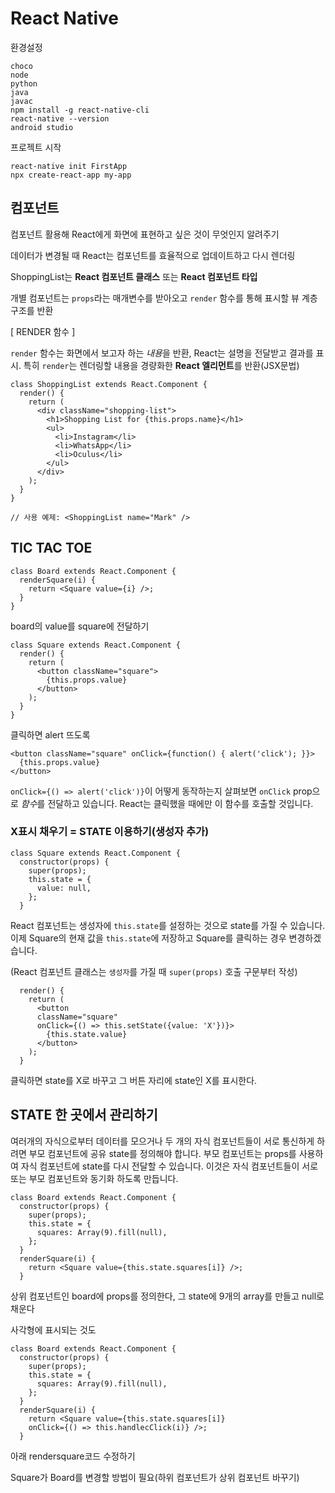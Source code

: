 # React Native

환경설정

```
choco
node
python
java
javac
npm install -g react-native-cli
react-native --version
android studio
```

프로젝트 시작

```
react-native init FirstApp
npx create-react-app my-app
```



## 컴포넌트

컴포넌트 활용해 React에게 화면에 표현하고 싶은 것이 무엇인지 알려주기

데이터가 변경될 때 React는 컴포넌트를 효율적으로 업데이트하고 다시 렌더링

ShoppingList는 **React 컴포넌트 클래스** 또는 **React 컴포넌트 타입**

개별 컴포넌트는 `props`라는 매개변수를 받아오고 `render` 함수를 통해 표시할 뷰 계층 구조를 반환

[ RENDER 함수 ]

`render` 함수는 화면에서 보고자 하는 *내용*을 반환, React는 설명을 전달받고 결과를 표시. 특히 `render`는 렌더링할 내용을 경량화한 **React 엘리먼트**를 반환(JSX문법)

```react
class ShoppingList extends React.Component {
  render() {
    return (
      <div className="shopping-list">
        <h1>Shopping List for {this.props.name}</h1>
        <ul>
          <li>Instagram</li>
          <li>WhatsApp</li>
          <li>Oculus</li>
        </ul>
      </div>
    );
  }
}

// 사용 예제: <ShoppingList name="Mark" />
```



## TIC TAC TOE

```
class Board extends React.Component {
  renderSquare(i) {
    return <Square value={i} />;
  }
}
```

board의 value를 square에 전달하기

```
class Square extends React.Component {
  render() {
    return (
      <button className="square">
        {this.props.value}
      </button>
    );
  }
}
```

클릭하면 alert 뜨도록

```
<button className="square" onClick={function() { alert('click'); }}>
  {this.props.value}
</button>
```

`onClick={() => alert('click')}`이 어떻게 동작하는지 살펴보면 `onClick` prop으로 *함수*를 전달하고 있습니다. React는 클릭했을 때에만 이 함수를 호출할 것입니다.



### X표시 채우기 = STATE 이용하기(생성자 추가)

```
class Square extends React.Component {
  constructor(props) {
    super(props);
    this.state = {
      value: null,
    };
  }
```

React 컴포넌트는 생성자에 `this.state`를 설정하는 것으로 state를 가질 수 있습니다. 이제 Square의 현재 값을 `this.state`에 저장하고 Square를 클릭하는 경우 변경하겠습니다.

(React 컴포넌트 클래스는 `생성자`를 가질 때 `super(props)` 호출 구문부터 작성)

```
  render() {
    return (
      <button 
      className="square" 
      onClick={() => this.setState({value: 'X'})}>
        {this.state.value}
      </button>
    );
  }
```

클릭하면 state를 X로 바꾸고 그 버튼 자리에 state인 X를 표시한다.



## STATE 한 곳에서 관리하기

여러개의 자식으로부터 데이터를 모으거나 두 개의 자식 컴포넌트들이 서로 통신하게 하려면 부모 컴포넌트에 공유 state를 정의해야 합니다. 부모 컴포넌트는 props를 사용하여 자식 컴포넌트에 state를 다시 전달할 수 있습니다. 이것은 자식 컴포넌트들이 서로 또는 부모 컴포넌트와 동기화 하도록 만듭니다.

```
class Board extends React.Component {
  constructor(props) {
    super(props);
    this.state = {
      squares: Array(9).fill(null),
    };
  }
  renderSquare(i) {
    return <Square value={this.state.squares[i]} />;
  }
```

상위 컴포넌트인 board에 props를 정의한다, 그 state에 9개의 array를 만들고 null로 채운다

사각형에 표시되는 것도 

```
class Board extends React.Component {
  constructor(props) {
    super(props);
    this.state = {
      squares: Array(9).fill(null),
    };
  }
  renderSquare(i) {
    return <Square value={this.state.squares[i]}
    onClick={() => this.handlecClick(i)} />;
  }
```

아래 rendersquare코드 수정하기

Square가 Board를 변경할 방법이 필요(하위 컴포넌트가 상위 컴포넌트 바꾸기)



